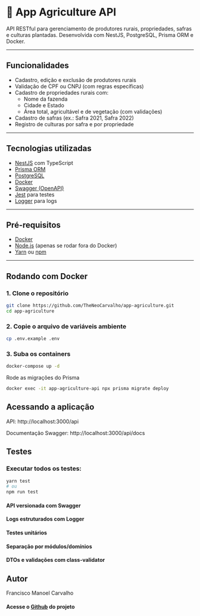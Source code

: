 # 🌾 App Agriculture API

API RESTful para gerenciamento de produtores rurais, propriedades, safras e culturas plantadas. Desenvolvida com NestJS, PostgreSQL, Prisma ORM e Docker.

---

## Funcionalidades

- Cadastro, edição e exclusão de produtores rurais
- Validação de CPF ou CNPJ (com regras específicas)
- Cadastro de propriedades rurais com:
  - Nome da fazenda
  - Cidade e Estado
  - Área total, agricultável e de vegetação (com validações)
- Cadastro de safras (ex.: Safra 2021, Safra 2022)
- Registro de culturas por safra e por propriedade

---

## Tecnologias utilizadas

- [NestJS](https://nestjs.com/) com TypeScript
- [Prisma ORM](https://www.prisma.io/)
- [PostgreSQL](https://www.postgresql.org/)
- [Docker](https://www.docker.com/)
- [Swagger (OpenAPI)](https://swagger.io/)
- [Jest](https://jestjs.io/) para testes
- [Logger](https://docs.nestjs.com/techniques/logger) para logs

---

## Pré-requisitos

- [Docker](https://www.docker.com/)
- [Node.js](https://nodejs.org/en/) (apenas se rodar fora do Docker)
- [Yarn](https://yarnpkg.com/) ou [npm](https://www.npmjs.com/)

---

## Rodando com Docker

### 1. Clone o repositório

```bash
git clone https://github.com/TheNeoCarvalho/app-agriculture.git
cd app-agriculture
```

### 2. Copie o arquivo de variáveis ambiente

```bash
cp .env.example .env
```

### 3. Suba os containers
```bash
docker-compose up -d
```

Rode as migrações do Prisma
```bash
docker exec -it app-agriculture-api npx prisma migrate deploy
```

## Acessando a aplicação
API: http://localhost:3000/api

Documentação Swagger: http://localhost:3000/api/docs

## Testes

### Executar todos os testes:
```bash
yarn test
# ou
npm run test
```

#### API versionada com Swagger

#### Logs estruturados com Logger

#### Testes unitários

#### Separação por módulos/domínios

#### DTOs e validações com class-validator

## Autor
Francisco Manoel Carvalho 
#### Acesse o [Github](https://github.com/TheNeoCarvalho) do projeto